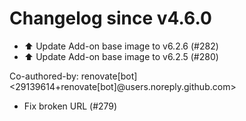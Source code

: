 # Changelog since v4.6.0
- ⬆️ Update Add-on base image to v6.2.6 (#282) 
- ⬆️ Update Add-on base image to v6.2.5 (#280)

Co-authored-by: renovate[bot] <29139614+renovate[bot]@users.noreply.github.com> 
- Fix broken URL (#279) 
